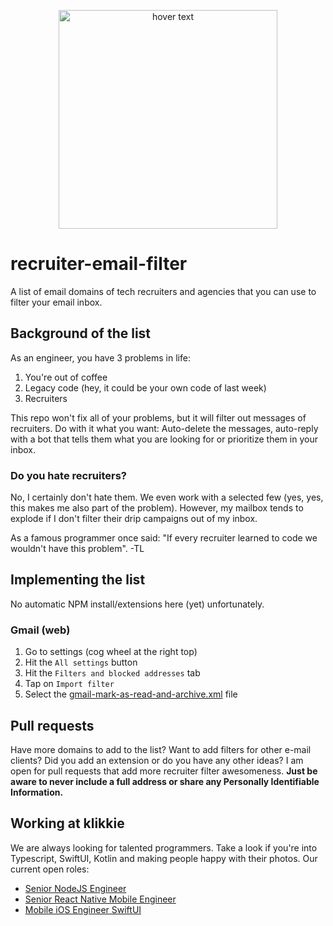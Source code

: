 <p align="center">
  <img src="https://memegenerator.net/img/instances/63378264.jpg" width="350" title="hover text">
</p>

# recruiter-email-filter
A list of email domains of tech recruiters and agencies that you can use to filter your email inbox.

## Background of the list
As an engineer, you have 3 problems in life:

1. You're out of coffee
2. Legacy code (hey, it could be your own code of last week)
3. Recruiters

This repo won't fix all of your problems, but it will filter out messages of recruiters. Do with it what you want: Auto-delete the messages, auto-reply with a bot that tells them what you are looking for or prioritize them in your inbox.

### Do you hate recruiters?
No, I certainly don't hate them. We even work with a selected few (yes, yes, this makes me also part of the problem). However, my mailbox tends to explode if I don't filter their drip campaigns out of my inbox. 

As a famous programmer once said: "If every recruiter learned to code we wouldn't have this problem". -TL

## Implementing the list
No automatic NPM install/extensions here (yet) unfortunately. 

### Gmail (web)
1. Go to settings (cog wheel at the right top)
2. Hit the `All settings` button
3. Hit the `Filters and blocked addresses` tab
4. Tap on `Import filter`
5. Select the [gmail-mark-as-read-and-archive.xml](uriroos/recruiter-email-filter/clients-filters/gmail-mark-as-read-and-archive.xml) file

## Pull requests
Have more domains to add to the list? Want to add filters for other e-mail clients? Did you add an extension or do you have any other ideas? I am open for pull requests that add more recruiter filter awesomeness. **Just be aware to never include a full address or share any Personally Identifiable Information.**

## Working at klikkie
We are always looking for talented programmers. Take a look if you're into Typescript, SwiftUI, Kotlin and making people happy with their photos. Our current open roles:

- [Senior NodeJS Engineer](https://careers.klikkie.nl/o/senior-nodejs-developer-1)
- [Senior React Native Mobile Engineer](https://careers.klikkie.nl/o/senior-react-native-mobile-developer-amsterdam)
- [Mobile iOS Engineer SwiftUI](https://careers.klikkie.nl/o/mobile-ios-engineer)
